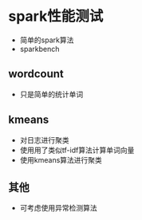 # spark性能测试
- 简单的spark算法
- sparkbench

## wordcount
- 只是简单的统计单词

## kmeans
- 对日志进行聚类
- 使用用了类似tf-idf算法计算单词向量
- 使用kmeans算法进行聚类

## 其他
- 可考虑使用异常检测算法
